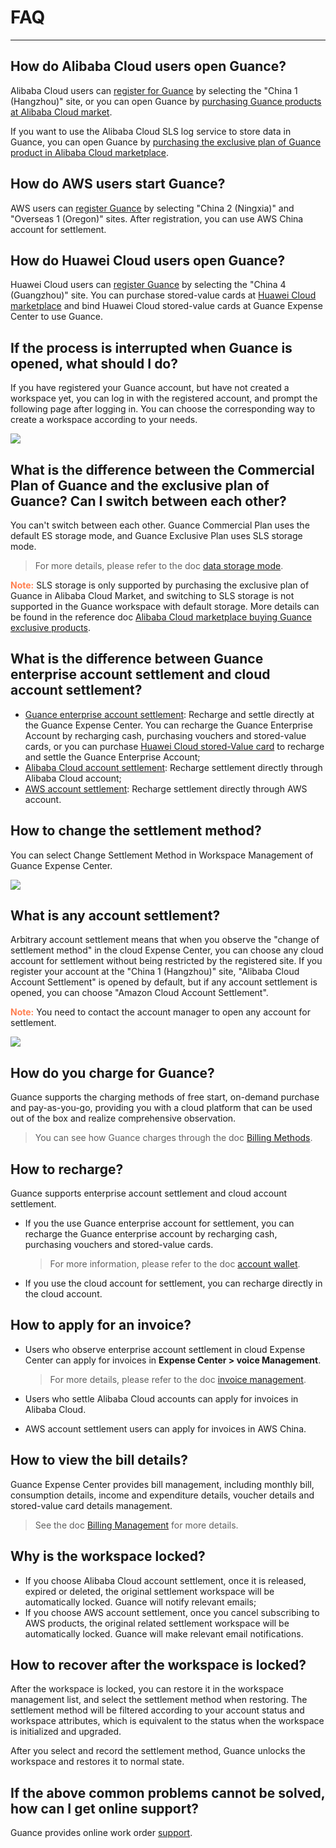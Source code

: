 # FAQ
---

## How do Alibaba Cloud users open Guance?

Alibaba Cloud users can [register for Guance](../billing/commercial-register.md) by selecting the "China 1 (Hangzhou)" site, or you can open Guance by [purchasing Guance products at Alibaba Cloud market](../billing/commercial-aliyun.md).

If you want to use the Alibaba Cloud SLS log service to store data in Guance, you can open Guance by [purchasing the exclusive plan of Guance product in Alibaba Cloud marketplace](../billing/commercial-aliyun-sls.md).

## How do AWS users start Guance?

AWS users can [register Guance](../billing/commercial-register.md) by selecting "China 2 (Ningxia)" and "Overseas 1 (Oregon)" sites. After registration, you can use AWS China account for settlement.

## How do Huawei Cloud users open Guance?

Huawei Cloud users can [register Guance](../billing/commercial-register.md) by selecting the "China 4 (Guangzhou)" site. You can purchase stored-value cards at [Huawei Cloud marketplace](../billing/billing-account/huaweicloud-account.md) and bind Huawei Cloud stored-value cards at Guance Expense Center to use Guance.

## If the process is interrupted when Guance is opened, what should I do?

If you have registered your Guance account, but have not created a workspace yet, you can log in with the registered account, and prompt the following page after logging in. You can choose the corresponding way to create a workspace according to your needs.

![](img/8.register_6.png)

## What is the difference between the Commercial Plan of Guance and the exclusive plan of Guance? Can I switch between each other?

You can't switch between each other. Guance Commercial Plan uses the default ES storage mode, and Guance Exclusive Plan uses SLS storage mode. 

> For more details, please refer to the doc [data storage mode](../billing/billing-method/data-storage.md#options).

<font color=coral>**Note:**</font> SLS storage is only supported by purchasing the exclusive plan of Guance in Alibaba Cloud Market, and switching to SLS storage is not supported in the Guance workspace with default storage. More details can be found in the reference doc [Alibaba Cloud marketplace buying Guance exclusive products](../billing/commercial-aliyun-sls.md).

## What is the difference between Guance enterprise account settlement and cloud account settlement?

- [Guance enterprise account settlement](../billing/billing-account/enterprise-account.md): Recharge and settle directly at the Guance Expense Center. You can recharge the Guance Enterprise Account by recharging cash, purchasing vouchers and stored-value cards, or you can purchase [Huawei Cloud stored-Value card](../billing/billing-account/huaweicloud-account.md) to recharge and settle the Guance Enterprise Account;
- [Alibaba Cloud account settlement](../billing/billing-account/aliyun-account.md): Recharge settlement directly through Alibaba Cloud account;
- [AWS account settlement](../billing/billing-account/aws-account.md): Recharge settlement directly through AWS account.

## How to change the settlement method?

You can select Change Settlement Method in Workspace Management of Guance Expense Center.

![](img/9.upgrade_9.png)

## What is any account settlement?

Arbitrary account settlement means that when you observe the "change of settlement method" in the cloud Expense Center, you can choose any cloud account for settlement without being restricted by the registered site. If you register your account at the "China 1 (Hangzhou)" site, "Alibaba Cloud Account Settlement" is opened by default, but if any account settlement is opened, you can choose "Amazon Cloud Account Settlement".

<font color=coral>**Note:**</font> You need to contact the account manager to open any account for settlement.

![](img/9.upgrade_7.png)

## How do you charge for Guance?

Guance supports the charging methods of free start, on-demand purchase and pay-as-you-go, providing you with a cloud platform that can be used out of the box and realize comprehensive observation. 

> You can see how Guance charges through the doc [Billing Methods](../billing/billing-method/index.md).

## How to recharge?

Guance supports enterprise account settlement and cloud account settlement.

- If you the use Guance enterprise account for settlement, you can recharge the Guance enterprise account by recharging cash, purchasing vouchers and stored-value cards. 

    > For more information, please refer to the doc [account wallet](../billing/cost-center/account-wallet/index.md).
- If you use the cloud account for settlement, you can recharge directly in the cloud account.

## How to apply for an invoice?

- Users who observe enterprise account settlement in cloud Expense Center can apply for invoices in **Expense Center > voice Management**. 

    > For more details, please refer to the doc [invoice management](../billing/cost-center/invoice-management.md).
- Users who settle Alibaba Cloud accounts can apply for invoices in Alibaba Cloud.
- AWS account settlement users can apply for invoices in AWS China.

## How to view the bill details?

Guance Expense Center provides bill management, including monthly bill, consumption details, income and expenditure details, voucher details and stored-value card details management. 

> See the doc [Billing Management](../billing/cost-center/billing-management.md) for more details.

## Why is the workspace locked?

- If you choose Alibaba Cloud account settlement, once it is released, expired or deleted, the original settlement workspace will be automatically locked. Guance will notify relevant emails;
- If you choose AWS account settlement, once you cancel subscribing to AWS products, the original related settlement workspace will be automatically locked. Guance will make relevant email notifications.

## How to recover after the workspace is locked?

After the workspace is locked, you can restore it in the workspace management list, and select the settlement method when restoring. The settlement method will be filtered according to your account status and workspace attributes, which is equivalent to the status when the workspace is initialized and upgraded.

After you select and record the settlement method, Guance unlocks the workspace and restores it to normal state.

## If the above common problems cannot be solved, how can I get online support?

Guance provides online work order [support](../billing/cost-center/support-center.md).
